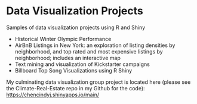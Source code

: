 # Data Visualization Projects
Samples of data visualization projects using R and Shiny

* Historical Winter Olympic Performance
* AirBnB Listings in New York: an exploration of listing densities by neighborhood, and top rated and most expensive listings by neighborhood; includes an interactive map
* Text mining and visualization of Kickstarter campaigns
* Billboard Top Song Visualizations using R Shiny

My culminating data visualization group project is located here (please see the Climate-Real-Estate repo in my Github for the code): https://chencindyj.shinyapps.io/main/
